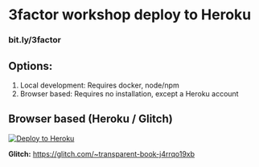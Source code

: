 # 3factor workshop deploy to Heroku

### bit.ly/3factor

## Options:

1. Local development: Requires docker, node/npm
2. Browser based: Requires no installation, except a Heroku account

## Browser based (Heroku / Glitch)
[![Deploy to
Heroku](https://www.herokucdn.com/deploy/button.svg)](https://heroku.com/deploy?template=https://github.com/coco98/3factor-workshop-heroku)

**Glitch:** https://glitch.com/~transparent-book-j4rrqo19xb
